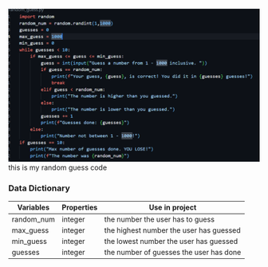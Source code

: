 ![alt text](randomguesscode.png)
this is my random guess code

### Data Dictionary
| Variables | Properties | Use in project |
| ----------- | ----------- | ------------------|
| random_num | integer | the number the user has to guess
max_guess | integer | the highest number the user has guessed
min_guess | integer | the lowest number the user has guessed
guesses | integer | the number of guesses the user has done